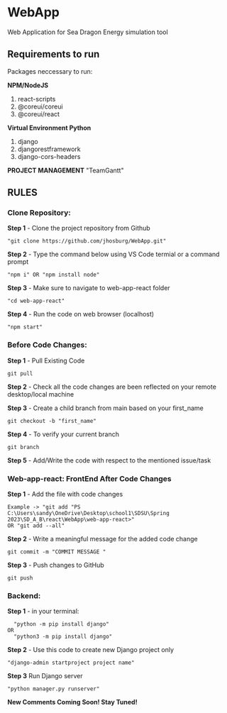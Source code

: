 # WebApp
Web Application for Sea Dragon Energy simulation tool

 ## Requirements to run
Packages neccessary to run:

**NPM/NodeJS**
  1. react-scripts
  2. @coreui/coreui
  3. @coreui/react

**Virtual Environment Python**
  1. django
  2. djangorestframework
  3. django-cors-headers


**PROJECT MANAGEMENT**
"TeamGantt"


## RULES

### Clone Repository:
    
**Step 1** - Clone the project repository from Github

    "git clone https://github.com/jhosburg/WebApp.git"

**Step 2** - Type the command below using VS Code termial or a command prompt 

    "npm i" OR "npm install node"

**Step 3** - Make sure to navigate to web-app-react folder

    "cd web-app-react"

**Step 4** - Run the code on web browser (localhost)

    "npm start"



 ### Before Code Changes:

**Step 1** - Pull Existing Code

    git pull

**Step 2** - Check all the code changes are been reflected on your remote desktop/local machine

**Step 3** - Create a child branch from main based on your first_name

    git checkout -b "first_name"
    
**Step 4** - To verify your current branch

    git branch

**Step 5** - Add/Write the code with respect to the mentioned issue/task



### Web-app-react: FrontEnd After Code Changes
    
**Step 1** - Add the file with code changes

    Example -> "git add "PS C:\Users\sandy\OneDrive\Desktop\school1\SDSU\Spring 2023\SD_A_B\react\WebApp\web-app-react>"
    OR "git add --all"

**Step 2** - Write a meaningful message for the added code change
    
    git commit -m "COMMIT MESSAGE "


**Step 3** - Push changes to GitHub

    git push


### Backend:


**Step 1** - in your terminal: 

      "python -m pip install django"
    OR
      "python3 -m pip install django"
      

**Step 2** - Use this code to create new Django project only
    
    "django-admin startproject project name"


**Step 3** Run Django server 

    "python manager.py runserver"



**New Comments Coming Soon! Stay Tuned!**